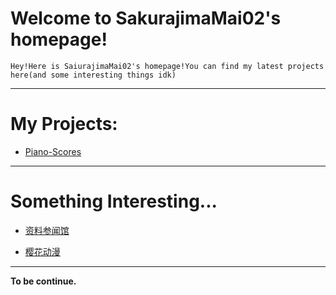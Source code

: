 # Welcome to SakurajimaMai02's homepage!

```
Hey!Here is SaiurajimaMai02's homepage!You can find my latest projects here(and some interesting things idk)
```
---

# My Projects: 
- [Piano-Scores](https://github.com/sakurajimamai02/piano-scores)
---
# Something Interesting...
- [资料参闻馆](https://ubc26.github.io/links/menu.html)

- [樱花动漫](https://yhdm.nl)
---
**To be continue.**
